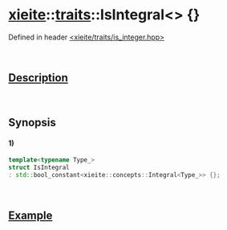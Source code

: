 # [xieite](../../xieite.md)\:\:[traits](../../traits.md)\:\:IsIntegral\<\> \{\}
Defined in header [<xieite/traits/is_integer.hpp>](../../../include/xieite/traits/is_integer.hpp)

&nbsp;

## [Description](../concepts/integral.md#Description)

&nbsp;

## Synopsis
#### 1)
```cpp
template<typename Type_>
struct IsIntegral
: std::bool_constant<xieite::concepts::Integral<Type_>> {};
```

&nbsp;

## [Example](../concepts/integral.md#Example)
